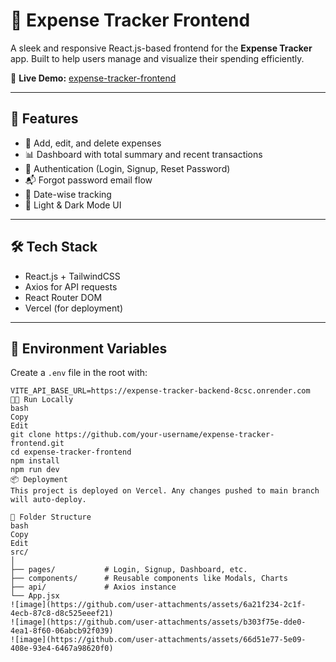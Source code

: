 # 💸 Expense Tracker Frontend

A sleek and responsive React.js-based frontend for the **Expense Tracker** app. Built to help users manage and visualize their spending efficiently.

🔗 **Live Demo:** [expense-tracker-frontend](https://expense-tracker-frontend-neon-eight.vercel.app/)

---

## 🚀 Features

- 🧾 Add, edit, and delete expenses
- 📊 Dashboard with total summary and recent transactions
- 🔐 Authentication (Login, Signup, Reset Password)
- 📬 Forgot password email flow
- 📅 Date-wise tracking
- 🌙 Light & Dark Mode UI

---

## 🛠️ Tech Stack

- React.js + TailwindCSS
- Axios for API requests
- React Router DOM
- Vercel (for deployment)

---

## 🔧 Environment Variables

Create a `.env` file in the root with:

```env
VITE_API_BASE_URL=https://expense-tracker-backend-8csc.onrender.com
🧑‍💻 Run Locally
bash
Copy
Edit
git clone https://github.com/your-username/expense-tracker-frontend.git
cd expense-tracker-frontend
npm install
npm run dev
📦 Deployment
This project is deployed on Vercel. Any changes pushed to main branch will auto-deploy.

📁 Folder Structure
bash
Copy
Edit
src/
│
├── pages/           # Login, Signup, Dashboard, etc.
├── components/      # Reusable components like Modals, Charts
├── api/             # Axios instance
└── App.jsx
![image](https://github.com/user-attachments/assets/6a21f234-2c1f-4ecb-87c8-d8c525eeef21)
![image](https://github.com/user-attachments/assets/b303f75e-dde0-4ea1-8f60-06abcb92f039)
![image](https://github.com/user-attachments/assets/66d51e77-5e09-408e-93e4-6467a98620f0)

